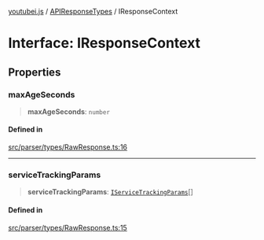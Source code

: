 [youtubei.js](../../../README.md) / [APIResponseTypes](../README.md) / IResponseContext

# Interface: IResponseContext

## Properties

### maxAgeSeconds

> **maxAgeSeconds**: `number`

#### Defined in

[src/parser/types/RawResponse.ts:16](https://github.com/LuanRT/YouTube.js/blob/305a398158a6cac82e6ef288fed4bf1661c89d52/src/parser/types/RawResponse.ts#L16)

***

### serviceTrackingParams

> **serviceTrackingParams**: [`IServiceTrackingParams`](IServiceTrackingParams.md)[]

#### Defined in

[src/parser/types/RawResponse.ts:15](https://github.com/LuanRT/YouTube.js/blob/305a398158a6cac82e6ef288fed4bf1661c89d52/src/parser/types/RawResponse.ts#L15)
